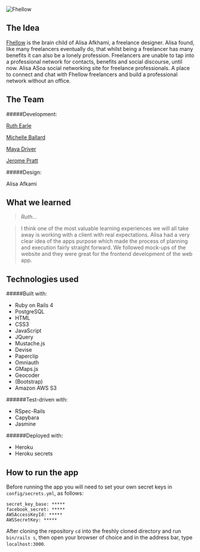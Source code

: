 ![Fhellow](https://www.evernote.com/shard/s31/sh/78148be7-ab59-4509-b16e-e865d54dc19d/b76d6f3da1e974563d374f5d916e26b4/deep/0/Fhellow.png)

The Idea
----
[Fhellow](fhellow.heroku.com) is the brain child of Alisa Afkhami, a freelance designer. Alisa found, like many freelancers eventually do, that whilst being a freelancer has many benefits it can also be a lonely profession. Freelancers are unable to tap into a professional network for contacts, benefits and social discourse, until now. Alisa ASoa social networking site for freelance professionals. A place to connect and chat with Fhellow freelancers and build a professional network without an office. 

The Team
----
#####Development:

[Ruth Earle](https://github.com/ruthearle)

[Michelle Ballard](https://github.com/michelleballard)

[Maya Driver](https://github.com/mayadriver)

[Jerome Pratt](https://github.com/jjromeo)


#####Design:

Alisa Afkami

What we learned
-----
> *Ruth...*

>I think one of the most valuable learning experiences we will all take
>away is working with a client with real expectations. Alisa had a very
>clear idea of the apps purpose which made the process of planning and
>execution fairly straight forward. We followed mock-ups of the website
>and they were great for the frontend development of the web app.


Technologies used
----

#####Built with:

- Ruby on Rails 4
- PostgreSQL
- HTML
- CSS3
- JavaScript
- JQuery
- Mustache.js
- Devise
- Paperclip
- Omniauth
- GMaps.js
- Geocoder
- (Bootstrap)
- Amazon AWS S3

######Test-driven with:

- RSpec-Rails 
- Capybara
- Jasmine 

######Deployed with:
- Heroku
- Heroku secrets


How to run the app
----

Before running the app you will need to set your own secret keys in
`config/secrets.yml`, as follows:

```
secret_key_base: *****
facebook_secret: *****
AWSAccessKeyId: *****
AWSSecretKey: *****
```

After cloning the repository `cd` into the freshly cloned directory and run `bin/rails s`, then open your browser of choice and in the address bar, type `localhost:3000`.
